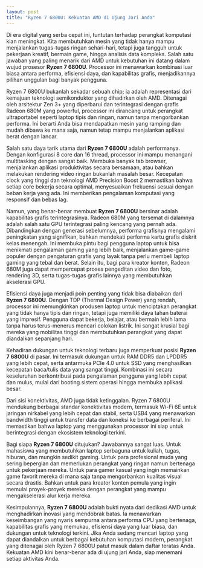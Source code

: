 ```yaml
---
layout: post
title: "Ryzen 7 6800U: Kekuatan AMD di Ujung Jari Anda"
---
```


Di era digital yang serba cepat ini, tuntutan terhadap perangkat komputasi kian meningkat. Kita membutuhkan mesin yang tidak hanya mampu menjalankan tugas-tugas ringan sehari-hari, tetapi juga tangguh untuk pekerjaan kreatif, bermain game, hingga analisis data kompleks. Salah satu jawaban yang paling menarik dari AMD untuk kebutuhan ini datang dalam wujud prosesor **Ryzen 7 6800U**. Processor ini menawarkan kombinasi luar biasa antara performa, efisiensi daya, dan kapabilitas grafis, menjadikannya pilihan unggulan bagi banyak pengguna.

Ryzen 7 6800U bukanlah sekadar sebuah chip; ia adalah representasi dari kemajuan teknologi semikonduktor yang dihadirkan oleh AMD. Ditenagai oleh arsitektur Zen 3+ yang diperbarui dan terintegrasi dengan grafis Radeon 680M yang powerful, processor ini dirancang untuk perangkat ultraportabel seperti laptop tipis dan ringan, namun tanpa mengorbankan performa. Ini berarti Anda bisa mendapatkan mesin yang ramping dan mudah dibawa ke mana saja, namun tetap mampu menjalankan aplikasi berat dengan lancar.

Salah satu daya tarik utama dari **Ryzen 7 6800U** adalah performanya. Dengan konfigurasi 8 core dan 16 thread, processor ini mampu menangani multitasking dengan sangat baik. Membuka banyak tab browser, menjalankan aplikasi produktivitas secara bersamaan, atau bahkan melakukan rendering video ringan bukanlah masalah besar. Kecepatan clock yang tinggi dan teknologi AMD Precision Boost 2 memastikan bahwa setiap core bekerja secara optimal, menyesuaikan frekuensi sesuai dengan beban kerja yang ada. Ini memberikan pengalaman komputasi yang responsif dan bebas lag.

Namun, yang benar-benar membuat **Ryzen 7 6800U** bersinar adalah kapabilitas grafis terintegrasinya. Radeon 680M yang tersemat di dalamnya adalah salah satu GPU terintegrasi paling kencang yang pernah ada. Dibandingkan dengan generasi sebelumnya, performa grafisnya mengalami peningkatan yang signifikan, bahkan mendekati performa kartu grafis diskrit kelas menengah. Ini membuka pintu bagi pengguna laptop untuk bisa menikmati pengalaman gaming yang lebih baik, menjalankan game-game populer dengan pengaturan grafis yang layak tanpa perlu membeli laptop gaming yang tebal dan berat. Selain itu, bagi para kreator konten, Radeon 680M juga dapat mempercepat proses pengeditan video dan foto, rendering 3D, serta tugas-tugas grafis lainnya yang membutuhkan akselerasi GPU.

Efisiensi daya juga menjadi poin penting yang tidak bisa diabaikan dari **Ryzen 7 6800U**. Dengan TDP (Thermal Design Power) yang rendah, processor ini memungkinkan produsen laptop untuk menciptakan perangkat yang tidak hanya tipis dan ringan, tetapi juga memiliki daya tahan baterai yang impresif. Pengguna dapat bekerja, belajar, atau bermain lebih lama tanpa harus terus-menerus mencari colokan listrik. Ini sangat krusial bagi mereka yang mobilitas tinggi dan membutuhkan perangkat yang dapat diandalkan sepanjang hari.

Kehadiran dukungan untuk teknologi terbaru juga memperkuat posisi **Ryzen 7 6800U** di pasar. Ini termasuk dukungan untuk RAM DDR5 dan LPDDR5 yang lebih cepat, serta antarmuka PCIe 4.0 untuk SSD yang menghasilkan kecepatan baca/tulis data yang sangat tinggi. Kombinasi ini secara keseluruhan berkontribusi pada pengalaman pengguna yang lebih cepat dan mulus, mulai dari booting sistem operasi hingga membuka aplikasi besar.

Dari sisi konektivitas, AMD juga tidak ketinggalan. Ryzen 7 6800U mendukung berbagai standar konektivitas modern, termasuk Wi-Fi 6E untuk jaringan nirkabel yang lebih cepat dan stabil, serta USB4 yang menawarkan bandwidth tinggi untuk transfer data dan koneksi ke berbagai periferal. Ini memastikan bahwa laptop yang menggunakan processor ini siap untuk berintegrasi dengan ekosistem teknologi terkini.

Bagi siapa **Ryzen 7 6800U** ditujukan? Jawabannya sangat luas. Untuk mahasiswa yang membutuhkan laptop serbaguna untuk kuliah, tugas, hiburan, dan mungkin sedikit gaming. Untuk para profesional muda yang sering bepergian dan memerlukan perangkat yang ringan namun bertenaga untuk pekerjaan mereka. Untuk para gamer kasual yang ingin memainkan game favorit mereka di mana saja tanpa mengorbankan kualitas visual secara drastis. Bahkan untuk para kreator konten pemula yang ingin memulai proyek-proyek mereka dengan perangkat yang mampu mengakselerasi alur kerja mereka.

Kesimpulannya, **Ryzen 7 6800U** adalah bukti nyata dari dedikasi AMD untuk menghadirkan inovasi yang mendobrak batas. Ia menawarkan keseimbangan yang nyaris sempurna antara performa CPU yang bertenaga, kapabilitas grafis yang memukau, efisiensi daya yang luar biasa, dan dukungan untuk teknologi terkini. Jika Anda sedang mencari laptop yang dapat diandalkan untuk berbagai kebutuhan komputasi modern, perangkat yang ditenagai oleh Ryzen 7 6800U patut masuk dalam daftar teratas Anda. Kekuatan AMD kini benar-benar ada di ujung jari Anda, siap menemani setiap aktivitas Anda.
